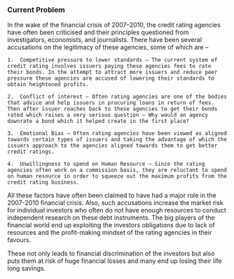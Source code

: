 ### Current Problem
In the wake of the financial crisis of 2007–2010, the credit rating agencies have often been criticised and their principles questioned from investigators, economists, and journalists. There have been several accusations on the legitimacy of these agencies, some of which are –

    1.	Competitive pressure to lower standards – The current system of credit rating involves issuers paying these agencies fees to rate their bonds. In the attempt to attract more issuers and reduce peer pressure these agencies are accused of lowering their standards to obtain heightened profits.

    2.	Conflict of interest – Often rating agencies are one of the bodies that advice and help issuers in procuring loans in return of fees. Then after issuer reaches back to these agencies to get their bonds rated which raises a very serious question – Why would an agency downrate a bond which it helped create in the first place?

    3.	Emotional Bias – Often rating agencies have been viewed as aligned towards certain types of issuers and taking the advantage of which the issuers approach to the agencies aligned towards them to get better credit ratings.

    4.	Unwillingness to spend on Human Resource – Since the rating agencies often work on a commission basis, they are reluctant to spend on human resource in order to squeeze out the maximum profits from the credit rating business.

All these factors have often been claimed to have had a major role in the 2007-2010 financial crisis. Also, such accusations increase the market risk for individual investors who often do not have enough resources to conduct independent research on these debt instruments. The big players of the financial world end up exploiting the investors obligations due to lack of resources and the profit-making mindset of the rating agencies in their favours.

These not only leads to financial discrimination of the investors but also puts them at risk of huge financial losses and many end up losing their life long savings.